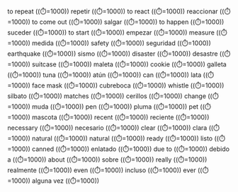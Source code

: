 to repeat ((⏱️=1000)) repetir ((⏱️=1000))
to react ((⏱️=1000)) reaccionar ((⏱️=1000))
to come out ((⏱️=1000)) salgar ((⏱️=1000))
to happen ((⏱️=1000)) suceder ((⏱️=1000))
to start ((⏱️=1000)) empezar ((⏱️=1000))
measure ((⏱️=1000)) medida ((⏱️=1000))
safety ((⏱️=1000)) seguridad ((⏱️=1000))
earthquake ((⏱️=1000)) sismo ((⏱️=1000))
disaster ((⏱️=1000)) desastre ((⏱️=1000))
suitcase ((⏱️=1000)) maleta ((⏱️=1000))
cookie ((⏱️=1000)) galleta ((⏱️=1000))
tuna ((⏱️=1000)) atún ((⏱️=1000))
can ((⏱️=1000)) lata ((⏱️=1000))
face mask ((⏱️=1000)) cubreboca ((⏱️=1000))
whistle ((⏱️=1000)) silbato ((⏱️=1000))
matches ((⏱️=1000)) cerillos ((⏱️=1000))
change ((⏱️=1000)) muda ((⏱️=1000))
pen ((⏱️=1000)) pluma ((⏱️=1000))
pet ((⏱️=1000)) mascota ((⏱️=1000))
recent ((⏱️=1000)) reciente ((⏱️=1000))
necessary ((⏱️=1000)) necesario ((⏱️=1000))
clear ((⏱️=1000)) clara ((⏱️=1000))
natural ((⏱️=1000)) natural ((⏱️=1000))
ready ((⏱️=1000)) listo ((⏱️=1000))
canned ((⏱️=1000)) enlatado ((⏱️=1000))
due to ((⏱️=1000)) debido a ((⏱️=1000))
about ((⏱️=1000)) sobre ((⏱️=1000))
really ((⏱️=1000)) realmente ((⏱️=1000))
even ((⏱️=1000)) incluso ((⏱️=1000))
ever ((⏱️=1000)) alguna vez ((⏱️=1000))